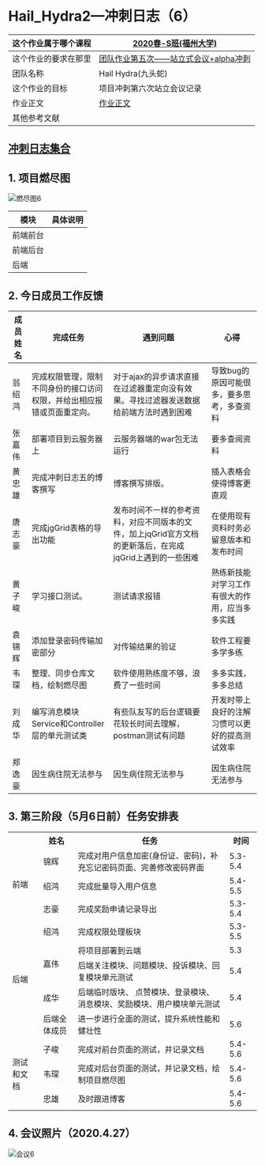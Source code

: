 






# Hail_Hydra2—冲刺日志（6）
| 这个作业属于哪个课程 | [2020春-S班(福州大学)](https://edu.cnblogs.com/campus/fzu/2020SPRINGS) |
| -------------------- | ------------------------------------------------------------ |
| 这个作业的要求在那里 | [团队作业第五次——站立式会议+alpha冲刺](https://edu.cnblogs.com/campus/fzu/2020SPRINGS/homework/10699) |
| 团队名称             | Hail Hydra(九头蛇)                                           |
| 这个作业的目标       | 项目冲刺第六次站立会议记录                                   |
| 作业正文             | [作业正文]( *待填写* )                                       |
| 其他参考文献         |                                                              |

## **[冲刺日志集合](https://www.cnblogs.com/HailHydra/p/12790965.html)**

## 1. **项目燃尽图**
![燃尽图6](https://images.cnblogs.com/cnblogs_com/021700613h/1752569/o_200504145227%E7%87%83%E5%B0%BD%E5%9B%BE6.png "燃尽图6")

| 模块     | 具体说明 |
| -------- | -------- |
| 前端前台 |          |
| 前端后台 |          |
| 后端     |          |



## 2. 今日成员工作反馈

| 成员姓名 | 完成任务 | 遇到问题 | 心得 |
| ------------ | ----------- | --------- | ------------ |
| 翁绍鸿 | 完成权限管理，限制不同身份的接口访问权限，并给出相应报错或页面重定向。 | 对于ajax的异步请求直接在过滤器重定向没有效果。寻找过滤器发送数据给前端方法时遇到困难 | 导致bug的原因可能很多，要多思考，多查资料      |
| 张嘉伟 | 部署项目到云服务器上                                         | 云服务器端的war包无法运行                                    | 要多查阅资料                                   |
| 黄忠雄 | 完成冲刺日志五的博客撰写 | 博客撰写排版。 | 插入表格会使得博客更直观 |
| 唐志豪 | 完成jgGrid表格的导出功能                                     | 发布时间不一样的参考资料，对应不同版本的文件，加上jqGrid官方文档的更新落后，在完成jqGrid上遇到的一些困难 | 在使用现有资料时务必留意版本和发布时间         |
| 黄子峻 | 学习接口测试。                                               | 测试请求报错                                                 | 熟练新技能对学习工作有很大的作用，应当多多实践 |
| 袁锦辉 | 添加登录密码传输加密部分                                     | 对传输结果的验证                                             | 软件工程要多学多练                             |
| 韦琛 | 整理、同步仓库文档，绘制燃尽图                               | 软件使用熟练度不够，浪费了一些时间                           | 多多实践，多多总结                             |
| 刘成华 | 编写消息模块Service和Controller层的单元测试类                | 有些队友写的后台逻辑要花较长时间去理解，postman测试有问题    | 开发时带上良好的注解习惯可以更好的提高测试效率 |
| 郑逸豪 | 因生病住院无法参与                                      | 因生病住院无法参与                                           | 因生病住院无法参与                         |



## 3. 第三阶段（5月6日前）任务安排表

<table>
	<tr>
	    <th> </th>
	    <th>姓名</th>
	    <th>任务</th>
	    <th>时间</th>
	</tr>  
	<tr>
	    <td rowspan="3">前端</td>
	    <td>锦辉</td>
	    <td>完成对用户信息加密(身份证、密码)，补充忘记密码页面、完善修改密码界面</td>
	    <td>5.3-5.4</td>
	</tr>
	<tr>
	    <td>绍鸿</td>
	    <td>完成批量导入用户信息</td>
	    <td>5.4-5.5</td>
	</tr>
	<tr>
	    <td>志豪</td>
	    <td>完成奖励申请记录导出</td>
	    <td>5.3-5.4</td>
	</tr>
	<tr>
	    <td rowspan="5">后端</td>
	    <td>绍鸿</td>
	    <td>完成权限处理板块</td>
	    <td>5.3-5.5</td>
	</tr>
	<tr>
	    <td rowspan="2">嘉伟</td>
	    <td>将项目部署到云端</td>
	    <td>5.3</td>
	</tr>
	<tr>
	    <td>后端关注模块、问题模块、投诉模块、回复模块单元测试</td>
	    <td>5.4</td>
	</tr>
   <tr>
        <td>成华</td>
        <td>后端临时版块、 点赞模块、登录模块、消息模块、奖励模块、用户模块单元测试</td>
        <td>5.4</td>
    </tr>
    <tr>
        <td>后端全体成员</td>
        <td>进一步进行全面的测试，提升系统性能和健壮性</td>
        <td>5.6</td>
    </tr>
    <tr>
        <td rowspan="3">测试和文档</td>
        <td>子峻</td>
        <td>完成对前台页面的测试，并记录文档</td>
        <td>5.4-5.6</td>
    </tr>
    <tr>
        <td>韦琛</td>
        <td>完成对后台页面的测试，并记录文档，绘制项目燃尽图</td>
        <td>5.4-5.6</td>
    </tr>
    <tr>
        <td>忠雄</td>
        <td>及时跟进博客</td>
        <td>5.4-5.6</td>
    </tr>
</table> 

   


## 4. 会议照片（2020.4.27）
![会议6](https://images.cnblogs.com/cnblogs_com/021700613h/1752569/o_200504145220%E4%BC%9A%E8%AE%AE6.jpg "会议6")